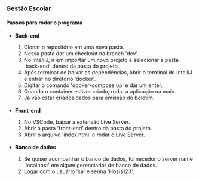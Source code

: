 <h3>Gestão Escolar</h3>
<h4>Passos para rodar o programa</h4>
<ul>
  <li><strong>Back-end</strong></li>
  <ol>
    <li>Clonar o repositório em uma nova pasta.</li>
    <li>Nessa pasta dar um checkout na branch 'dev'.</li>
    <li>No IntelliJ, ir em importar um novo projeto e selecionar a pasta 'back-end' dentro da pasta do projeto.</li>
    <li>Após terminar de baixar as dependências, abrir o terminal do IntelliJ e entrar no dirétorio 'docker'.</li>
    <li>Digitar o comando 'docker-compose up' e dar um enter.</li>
    <li>Quando o container estiver criado, rodar a aplicação na main.</li>
    <li>Já vão estar criados dados para emissão do boletim.</li>
  </ol>
  <br>
  <li><strong>Front-end</strong></li>
  <ol>
    <li>No VSCode, baixar a extensão Live Server.</li>
    <li>Abrir a pasta 'front-end' dentro da pasta do projeto.</li>
    <li>Abrir o arquivo 'index.html' e rodar o Live Server.</li>
  </ol>
  <br>
  <li><strong>Banco de dados</strong></li>
  <ol>
    <li>Se quiser acompanhar o banco de dados, fornecedor o server name 'localhost' em algum gerenciador de banco de dados.</li>
    <li>Logar com o usuário 'sa' e senha 'Hbsis123'.</li>
  </ol>
</ul>
